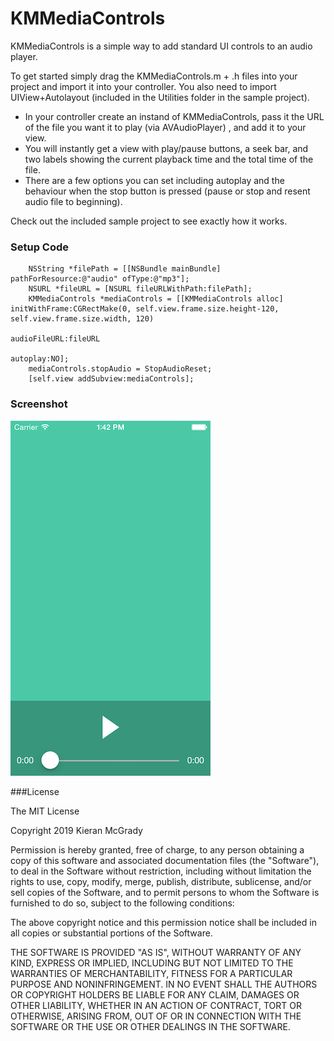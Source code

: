 KMMediaControls
===============

KMMediaControls is a simple way to add standard UI controls to an audio player.

To get started simply drag the KMMediaControls.m + .h files into your project and import it into your controller.
You also need to import UIView+Autolayout (included in the Utilities folder in the sample project).

- In your controller create an instand of KMMediaControls, pass it the URL of the file you want it to play (via AVAudioPlayer)
, and add it to your view.
- You will instantly get a view with play/pause buttons, a seek bar, and two labels showing the current playback time and the total time of the file.
- There are a few options you can set including autoplay and the behaviour when the stop button is pressed (pause or stop and resent audio file to beginning). 

Check out the included sample project to see exactly how it works. 

### Setup Code
```objc
    NSString *filePath = [[NSBundle mainBundle] pathForResource:@"audio" ofType:@"mp3"];
    NSURL *fileURL = [NSURL fileURLWithPath:filePath];
    KMMediaControls *mediaControls = [[KMMediaControls alloc] initWithFrame:CGRectMake(0, self.view.frame.size.height-120, self.view.frame.size.width, 120)
                                                               audioFileURL:fileURL
                                                                   autoplay:NO];
    mediaControls.stopAudio = StopAudioReset;
    [self.view addSubview:mediaControls];
```
### Screenshot

![Screenshot](https://github.com/kjakm/KMMediaControls/blob/master/KMMediaControls/Screenshot/screenshot.png)

###License

The MIT License

Copyright 2019 Kieran McGrady

Permission is hereby granted, free of charge, to any person obtaining a copy of this software and associated documentation files (the "Software"), to deal in the Software without restriction, including without limitation the rights to use, copy, modify, merge, publish, distribute, sublicense, and/or sell copies of the Software, and to permit persons to whom the Software is furnished to do so, subject to the following conditions:

The above copyright notice and this permission notice shall be included in all copies or substantial portions of the Software.

THE SOFTWARE IS PROVIDED "AS IS", WITHOUT WARRANTY OF ANY KIND, EXPRESS OR IMPLIED, INCLUDING BUT NOT LIMITED TO THE WARRANTIES OF MERCHANTABILITY, FITNESS FOR A PARTICULAR PURPOSE AND NONINFRINGEMENT. IN NO EVENT SHALL THE AUTHORS OR COPYRIGHT HOLDERS BE LIABLE FOR ANY CLAIM, DAMAGES OR OTHER LIABILITY, WHETHER IN AN ACTION OF CONTRACT, TORT OR OTHERWISE, ARISING FROM, OUT OF OR IN CONNECTION WITH THE SOFTWARE OR THE USE OR OTHER DEALINGS IN THE SOFTWARE.
